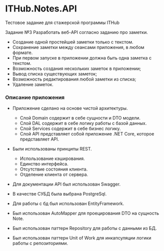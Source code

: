 # ITHub.Notes.API
Тестовое задание для стажерской программы ITHub

Задание №3
Разработать веб-API согласно заданию про заметки.

- Создание одной простейшей заметки только с текстом.
- Сохранение заметки между сеансами приложения, в любом формате.
- При первом запуске в приложении должна быть одна заметка с текстом.
- Возможность создания нескольких заметок в приложении;
- Вывод списка существующих заметок;
- Возможность редактирования любой заметки из списка;
- Удаление заметок.

### Описание приложения

- Приложение сделано на основе чистой архитектуры.
  - Слой Domain содержит в себе сущности и DTO модели.
  - Слой DAL содержит в себе логику работы с базой данных.
  - Слой Services содержит в себе бизнес логику. 
  - Слой API представляет собой приложение .NET Core, которое представляет API. 

- Были использованы принципы REST.
  - Использование кэширования.
  - Единство интерфейса.
  - Отсутствие состояния клиента.
  - Отделение клиента от сервера.
  
- Для документации API был использован Swagger.
- В качестве СУБД была выбрана PostgreSql.
- Для работы с бд был использован EntityFramework.
- Был использован AutoMapper для проецирования DTO на сущность Note.
- Был использован паттерн Repository для работы с данными из БД.
- Был использован паттерн Unit of Work для инкапсуляции логики работы с репозиториями.